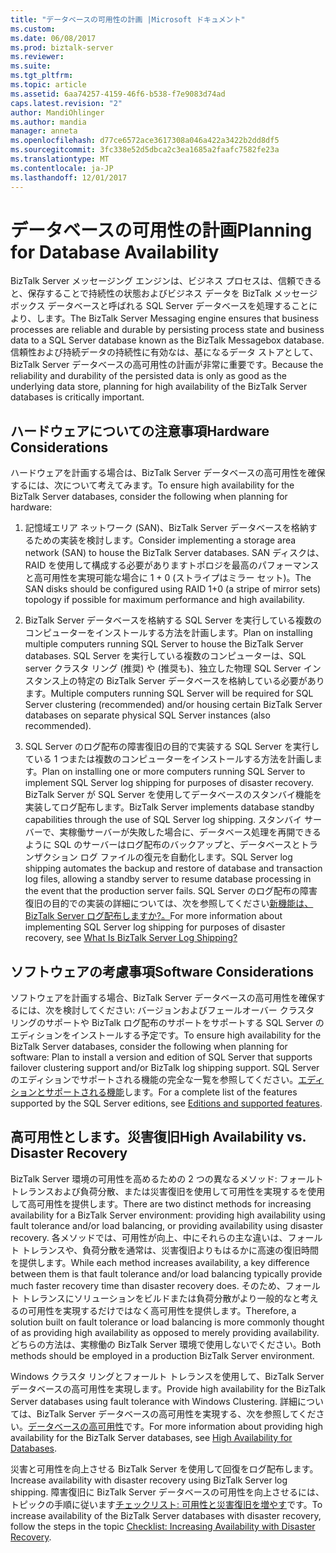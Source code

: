 ```yaml
---
title: "データベースの可用性の計画 |Microsoft ドキュメント"
ms.custom: 
ms.date: 06/08/2017
ms.prod: biztalk-server
ms.reviewer: 
ms.suite: 
ms.tgt_pltfrm: 
ms.topic: article
ms.assetid: 6aa74257-4159-46f6-b538-f7e9083d74ad
caps.latest.revision: "2"
author: MandiOhlinger
ms.author: mandia
manager: anneta
ms.openlocfilehash: d77ce6572ace3617308a046a422a3422b2dd8df5
ms.sourcegitcommit: 3fc338e52d5dbca2c3ea1685a2faafc7582fe23a
ms.translationtype: MT
ms.contentlocale: ja-JP
ms.lasthandoff: 12/01/2017
---
```

# <a name="planning-for-database-availability"></a><span data-ttu-id="54381-102">データベースの可用性の計画</span><span class="sxs-lookup"><span data-stu-id="54381-102">Planning for Database Availability</span></span>
<span data-ttu-id="54381-103">BizTalk Server メッセージング エンジンは、ビジネス プロセスは、信頼できると、保存することで持続性の状態およびビジネス データを BizTalk メッセージ ボックス データベースと呼ばれる SQL Server データベースを処理することにより、します。</span><span class="sxs-lookup"><span data-stu-id="54381-103">The BizTalk Server Messaging engine ensures that business processes are reliable and durable by persisting process state and business data to a SQL Server database known as the BizTalk Messagebox database.</span></span> <span data-ttu-id="54381-104">信頼性および持続データの持続性に有効なは、基になるデータ ストアとして、BizTalk Server データベースの高可用性の計画が非常に重要です。</span><span class="sxs-lookup"><span data-stu-id="54381-104">Because the reliability and durability of the persisted data is only as good as the underlying data store, planning for high availability of the BizTalk Server databases is critically important.</span></span>  
  
## <a name="hardware-considerations"></a><span data-ttu-id="54381-105">ハードウェアについての注意事項</span><span class="sxs-lookup"><span data-stu-id="54381-105">Hardware Considerations</span></span>  
 <span data-ttu-id="54381-106">ハードウェアを計画する場合は、BizTalk Server データベースの高可用性を確保するには、次について考えてみます。</span><span class="sxs-lookup"><span data-stu-id="54381-106">To ensure high availability for the BizTalk Server databases, consider the following when planning for hardware:</span></span>  
  
1.  <span data-ttu-id="54381-107">記憶域エリア ネットワーク (SAN)、BizTalk Server データベースを格納するための実装を検討します。</span><span class="sxs-lookup"><span data-stu-id="54381-107">Consider implementing a storage area network (SAN) to house the BizTalk Server databases.</span></span> <span data-ttu-id="54381-108">SAN ディスクは、RAID を使用して構成する必要がありますトポロジを最高のパフォーマンスと高可用性を実現可能な場合に 1 + 0 (ストライプはミラー セット)。</span><span class="sxs-lookup"><span data-stu-id="54381-108">The SAN disks should be configured using RAID 1+0 (a stripe of mirror sets) topology if possible for maximum performance and high availability.</span></span> 
  
2.  <span data-ttu-id="54381-109">BizTalk Server データベースを格納する SQL Server を実行している複数のコンピューターをインストールする方法を計画します。</span><span class="sxs-lookup"><span data-stu-id="54381-109">Plan on installing multiple computers running SQL Server to house the BizTalk Server databases.</span></span> <span data-ttu-id="54381-110">SQL Server を実行している複数のコンピューターは、SQL server クラスタ リング (推奨) や (推奨も)、独立した物理 SQL Server インスタンス上の特定の BizTalk Server データベースを格納している必要があります。</span><span class="sxs-lookup"><span data-stu-id="54381-110">Multiple computers running SQL Server will be required for SQL Server clustering (recommended) and/or housing certain BizTalk Server databases on separate physical SQL Server instances (also recommended).</span></span>  
  
3.  <span data-ttu-id="54381-111">SQL Server のログ配布の障害復旧の目的で実装する SQL Server を実行している 1 つまたは複数のコンピューターをインストールする方法を計画します。</span><span class="sxs-lookup"><span data-stu-id="54381-111">Plan on installing one or more computers running SQL Server to implement SQL Server log shipping for purposes of disaster recovery.</span></span> <span data-ttu-id="54381-112">BizTalk Server が SQL Server を使用してデータベースのスタンバイ機能を実装してログ配布します。</span><span class="sxs-lookup"><span data-stu-id="54381-112">BizTalk Server implements database standby capabilities through the use of SQL Server log shipping.</span></span> <span data-ttu-id="54381-113">スタンバイ サーバーで、実稼働サーバーが失敗した場合に、データベース処理を再開できるように SQL のサーバーはログ配布のバックアップと、データベースとトランザクション ログ ファイルの復元を自動化します。</span><span class="sxs-lookup"><span data-stu-id="54381-113">SQL Server log shipping automates the backup and restore of database and transaction log files, allowing a standby server to resume database processing in the event that the production server fails.</span></span> <span data-ttu-id="54381-114">SQL Server のログ配布の障害復旧の目的での実装の詳細については、次を参照してください[新機能は、BizTalk Server ログ配布しますか?。](../technical-guides/what-is-biztalk-server-log-shipping.md)</span><span class="sxs-lookup"><span data-stu-id="54381-114">For more information about implementing SQL Server log shipping for purposes of disaster recovery, see [What Is BizTalk Server Log Shipping?](../technical-guides/what-is-biztalk-server-log-shipping.md)</span></span>  
  
## <a name="software-considerations"></a><span data-ttu-id="54381-115">ソフトウェアの考慮事項</span><span class="sxs-lookup"><span data-stu-id="54381-115">Software Considerations</span></span>  
 <span data-ttu-id="54381-116">ソフトウェアを計画する場合、BizTalk Server データベースの高可用性を確保するには、次を検討してください: バージョンおよびフェールオーバー クラスタ リングのサポートや BizTalk ログ配布のサポートをサポートする SQL Server のエディションをインストールする予定です。</span><span class="sxs-lookup"><span data-stu-id="54381-116">To ensure high availability for the BizTalk Server databases, consider the following when planning for software: Plan to install a version and edition of SQL Server that supports failover clustering support and/or BizTalk log shipping support.</span></span> <span data-ttu-id="54381-117">SQL Server のエディションでサポートされる機能の完全な一覧を参照してください。[エディションとサポートされる機能](https://docs.microsoft.com/sql/sql-server/editions-and-components-of-sql-server-2016)します。</span><span class="sxs-lookup"><span data-stu-id="54381-117">For a complete list of the features supported by the SQL Server editions, see [Editions and supported features](https://docs.microsoft.com/sql/sql-server/editions-and-components-of-sql-server-2016).</span></span>
  
## <a name="high-availability-vs-disaster-recovery"></a><span data-ttu-id="54381-118">高可用性とします。災害復旧</span><span class="sxs-lookup"><span data-stu-id="54381-118">High Availability vs. Disaster Recovery</span></span>  
 <span data-ttu-id="54381-119">BizTalk Server 環境の可用性を高めるための 2 つの異なるメソッド: フォールト トレランスおよび負荷分散、または災害復旧を使用して可用性を実現するを使用して高可用性を提供します。</span><span class="sxs-lookup"><span data-stu-id="54381-119">There are two distinct methods for increasing availability for a BizTalk Server environment: providing high availability using fault tolerance and/or load balancing, or providing availability using disaster recovery.</span></span> <span data-ttu-id="54381-120">各メソッドでは、可用性が向上、中にそれらの主な違いは、フォールト トレランスや、負荷分散を通常は、災害復旧よりもはるかに高速の復旧時間を提供します。</span><span class="sxs-lookup"><span data-stu-id="54381-120">While each method increases availability, a key difference between them is that fault tolerance and/or load balancing typically provide much faster recovery time than disaster recovery does.</span></span> <span data-ttu-id="54381-121">そのため、フォールト トレランスにソリューションをビルドまたは負荷分散がより一般的なと考えるの可用性を実現するだけではなく高可用性を提供します。</span><span class="sxs-lookup"><span data-stu-id="54381-121">Therefore, a solution built on fault tolerance or load balancing is more commonly thought of as providing high availability as opposed to merely providing availability.</span></span> <span data-ttu-id="54381-122">どちらの方法は、実稼働の BizTalk Server 環境で使用しないでください。</span><span class="sxs-lookup"><span data-stu-id="54381-122">Both methods should be employed in a production BizTalk Server environment.</span></span>  
  
 <span data-ttu-id="54381-123">Windows クラスタ リングとフォールト トレランスを使用して、BizTalk Server データベースの高可用性を実現します。</span><span class="sxs-lookup"><span data-stu-id="54381-123">Provide high availability for the BizTalk Server databases using fault tolerance with Windows Clustering.</span></span> <span data-ttu-id="54381-124">詳細については、BizTalk Server データベースの高可用性を実現する、次を参照してください。[データベースの高可用性](../technical-guides/high-availability-for-databases.md)です。</span><span class="sxs-lookup"><span data-stu-id="54381-124">For more information about providing high availability for the BizTalk Server databases, see [High Availability for Databases](../technical-guides/high-availability-for-databases.md).</span></span>  
  
 <span data-ttu-id="54381-125">災害と可用性を向上させる BizTalk Server を使用して回復をログ配布します。</span><span class="sxs-lookup"><span data-stu-id="54381-125">Increase availability with disaster recovery using BizTalk Server log shipping.</span></span> <span data-ttu-id="54381-126">障害復旧に BizTalk Server データベースの可用性を向上させるには、トピックの手順に従います[チェックリスト: 可用性と災害復旧を増やす](../technical-guides/checklist-increasing-availability-with-disaster-recovery.md)です。</span><span class="sxs-lookup"><span data-stu-id="54381-126">To increase availability of the BizTalk Server databases with disaster recovery, follow the steps in the topic [Checklist: Increasing Availability with Disaster Recovery](../technical-guides/checklist-increasing-availability-with-disaster-recovery.md).</span></span>
